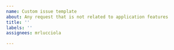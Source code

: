 ```yaml
---
name: Custom issue template
about: Any request that is not related to application features
title: ''
labels: ''
assignees: mrlucciola

---
```



